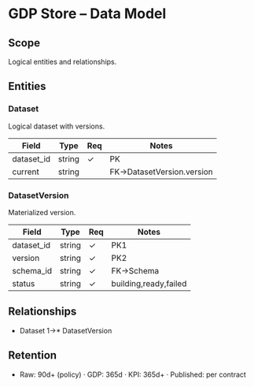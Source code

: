 # GDP Store – Data Model

## Scope
Logical entities and relationships.

## Entities
### Dataset
Logical dataset with versions.

| Field | Type | Req | Notes |
|------|------|-----|------|
| dataset_id | string | ✓ | PK |
| current | string |  | FK→DatasetVersion.version |

### DatasetVersion
Materialized version.

| Field | Type | Req | Notes |
|------|------|-----|------|
| dataset_id | string | ✓ | PK1 |
| version | string | ✓ | PK2 |
| schema_id | string | ✓ | FK→Schema |
| status | string | ✓ | building,ready,failed |

## Relationships
- Dataset 1→* DatasetVersion

## Retention
- Raw: 90d+ (policy) · GDP: 365d · KPI: 365d+ · Published: per contract
